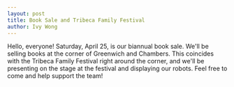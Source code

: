 ```yaml
---
layout: post
title: Book Sale and Tribeca Family Festival
author: Ivy Wong
---
```

Hello, everyone! Saturday, April 25, is our biannual book sale. We'll be selling books at the corner of Greenwich and Chambers. This coincides with the Tribeca Family Festival right around the corner, and we'll be presenting on the stage at the festival and displaying our robots. Feel free to come and help support the team!
